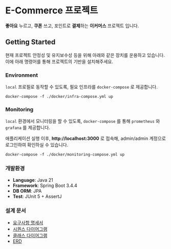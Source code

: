 # E-Commerce 프로젝트

**좋아요** 누르고, **쿠폰** 쓰고, 포인트로 **결제**하는 **이커머스** 프로젝트 입니다.

## Getting Started
현재 프로젝트 안정성 및 유지보수성 등을 위해 아래와 같은 장치를 운용하고 있습니다. 이에 아래 명령어를 통해 프로젝트의 기반을 설치해주세요.
### Environment
`local` 프로필로 동작할 수 있도록, 필요 인프라를 `docker-compose` 로 제공합니다.
```shell
docker-compose -f ./docker/infra-compose.yml up
```
### Monitoring
`local` 환경에서 모니터링을 할 수 있도록, `docker-compose` 를 통해 `prometheus` 와 `grafana` 를 제공합니다.

애플리케이션 실행 이후, **http://localhost:3000** 로 접속해, admin/admin 계정으로 로그인하여 확인하실 수 있습니다.
```shell
docker-compose -f ./docker/monitoring-compose.yml up
```

### 개발환경
- **Language**: Java 21
- **Framework**: Spring Boot 3.4.4
- **DB ORM**: JPA
- **Test**: JUnit 5 + AssertJ

### 설계 문서
- [요구사항 명세서](./docs/design/01-requirements.md)
- [시퀀스 다이어그램](./docs/design/02-sequence-diagrams.md)
- [클래스 다이어그램](./docs/design/03-class-diagrams.md)
- [ERD](./docs/design/04-erd.md)
